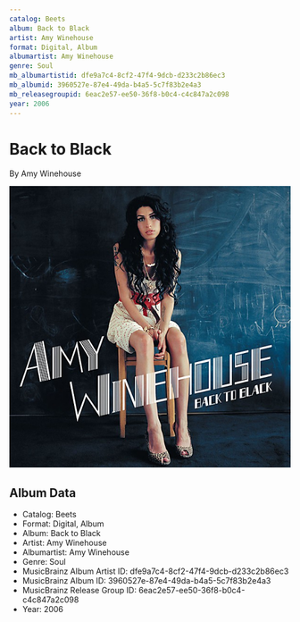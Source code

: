 ```yaml
---
catalog: Beets
album: Back to Black
artist: Amy Winehouse
format: Digital, Album
albumartist: Amy Winehouse
genre: Soul
mb_albumartistid: dfe9a7c4-8cf2-47f4-9dcb-d233c2b86ec3
mb_albumid: 3960527e-87e4-49da-b4a5-5c7f83b2e4a3
mb_releasegroupid: 6eac2e57-ee50-36f8-b0c4-c4c847a2c098
year: 2006
---
```


# Back to Black

By Amy Winehouse

![](../../assets/beetscovers/Amy_Winehouse-Back_to_Black.jpg)

## Album Data

- Catalog: Beets
- Format: Digital, Album
- Album: Back to Black
- Artist: Amy Winehouse
- Albumartist: Amy Winehouse
- Genre: Soul
- MusicBrainz Album Artist ID: dfe9a7c4-8cf2-47f4-9dcb-d233c2b86ec3
- MusicBrainz Album ID: 3960527e-87e4-49da-b4a5-5c7f83b2e4a3
- MusicBrainz Release Group ID: 6eac2e57-ee50-36f8-b0c4-c4c847a2c098
- Year: 2006

